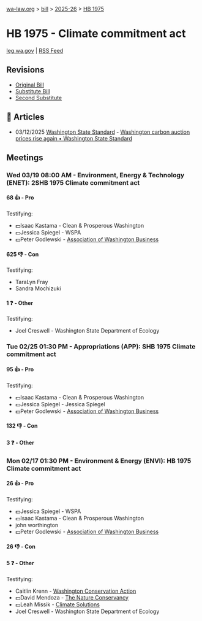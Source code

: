 [wa-law.org](/) > [bill](/bill/) > [2025-26](/bill/2025-26/) > [HB 1975](/bill/2025-26/hb/1975/)

# HB 1975 - Climate commitment act
[leg.wa.gov](https://app.leg.wa.gov/billsummary?BillNumber=1975&Year=2025&Initiative=false) | [RSS Feed](./rss.xml)

## Revisions
* [Original Bill](1/)
* [Substitute Bill](S/)
* [Second Substitute](S2/)

## 📰 Articles
* 03/12/2025 [Washington State Standard](/org/washington_state_standard/) - [Washington carbon auction prices rise again • Washington State Standard](https://washingtonstatestandard.com/2025/03/12/washington-carbon-auction-prices-rise-again/#:~:text=House%20Bill%201975)

## Meetings
### Wed 03/19 08:00 AM - Environment, Energy & Technology (ENET): 2SHB 1975 Climate commitment act
#### 68 👍 - Pro
Testifying:
* 💵Isaac Kastama - Clean & Prosperous Washington
* 💵Jessica Spiegel - WSPA
* 💵Peter Godlewski - [Association of Washington Business](/org/association_of_washington_business/)

#### 625 👎 - Con
Testifying:
* TaraLyn Fray
* Sandra Mochizuki

#### 1 ❓ - Other
Testifying:
* Joel Creswell - Washington State Department of Ecology

### Tue 02/25 01:30 PM - Appropriations (APP): SHB 1975 Climate commitment act
#### 95 👍 - Pro
Testifying:
* 💵Isaac Kastama - Clean & Prosperous Washington
* 💵Jessica Spiegel - Jessica Spiegel
* 💵Peter Godlewski - [Association of Washington Business](/org/association_of_washington_business/)

#### 132 👎 - Con

#### 3 ❓ - Other

### Mon 02/17 01:30 PM - Environment & Energy (ENVI): HB 1975 Climate commitment act
#### 26 👍 - Pro
Testifying:
* 💵Jessica Spiegel - WSPA
* 💵Isaac Kastama - Clean & Prosperous Washington
* john worthington
* 💵Peter Godlewski - [Association of Washington Business](/org/association_of_washington_business/)

#### 26 👎 - Con

#### 5 ❓ - Other
Testifying:
* Caitlin Krenn - [Washington Conservation Action](/org/washington_conservation_action/)
* 💵David Mendoza - [The Nature Conservancy](/org/the_nature_conservancy/)
* 💵Leah Missik - [Climate Solutions](/org/climate_solutions/)
* Joel Creswell - Washington State Department of Ecology
